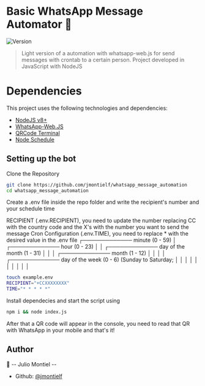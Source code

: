 # Basic WhatsApp Message Automator 🤖
![Version](https://img.shields.io/badge/version-1.0.0-purple.svg?cacheSeconds=2592000)

> Light version of a automation with whatsapp-web.js for send messages with crontab to a certain person.
Project developed in JavaScript with NodeJS

# Dependencies
This project uses the following technologies and dependencies:
- [NodeJS v8+](https://nodejs.org/)
- [WhatsApp-Web.JS](https://github.com/pedroslopez/whatsapp-web.js)
- [QRCode Terminal](https://github.com/gtanner/qrcode-terminal)
- [Node Schedule](https://github.com/node-schedule/node-schedule)

## Setting up the bot
Clone the Repository
```bash
git clone https://github.com/jmontielf/whatsapp_message_automation
cd whatsapp_message_automation
```

Create a .env file inside the repo folder and write the recipient's number and your schedule time

RECIPIENT (.env.RECIPIENT), you need to update the number replacing CC with the country code and the X's with the number you want to send the message
Cron Configuration (.env.TIME), you need to replace * with the desired value in the .env file
                                ┌───────────── minute (0 - 59)
                                │ ┌───────────── hour (0 - 23)
                                │ │ ┌───────────── day of the month (1 - 31)
                                │ │ │ ┌───────────── month (1 - 12)
                                │ │ │ │ ┌───────────── day of the week (0 - 6) (Sunday to Saturday;
                                │ │ │ │ │
                                │ │ │ │ │  

```bash
touch example.env
RECIPIENT="+CCXXXXXXXX"
TIME="* * * * *"
```

Install dependecies and start the script using

```bash
npm i && node index.js
```
After that a QR code will appear in the console, you need to read that QR with WhatsApp in your mobile and that's it!

## Author
👤 -- Julio Montiel --
- Github: [@jmontielf](https://github.com/jmontielf)